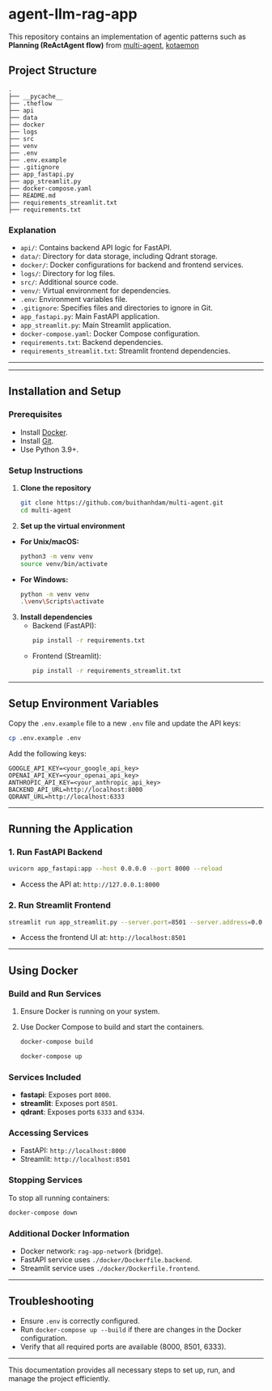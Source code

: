 # agent-llm-rag-app
This repository contains an implementation of agentic patterns such as **Planning (ReActAgent flow)** from [multi-agent](https://github.com/buithanhdam/multi-agent), [kotaemon](https://github.com/Cinnamon/kotaemon)
## Project Structure

```
.
├── __pycache__
├── .theflow
├── api
├── data
├── docker
├── logs
├── src
├── venv
├── .env
├── .env.example
├── .gitignore
├── app_fastapi.py
├── app_streamlit.py
├── docker-compose.yaml
├── README.md
├── requirements_streamlit.txt
├── requirements.txt
```

### Explanation
- `api/`: Contains backend API logic for FastAPI.
- `data/`: Directory for data storage, including Qdrant storage.
- `docker/`: Docker configurations for backend and frontend services.
- `logs/`: Directory for log files.
- `src/`: Additional source code.
- `venv/`: Virtual environment for dependencies.
- `.env`: Environment variables file.
- `.gitignore`: Specifies files and directories to ignore in Git.
- `app_fastapi.py`: Main FastAPI application.
- `app_streamlit.py`: Main Streamlit application.
- `docker-compose.yaml`: Docker Compose configuration.
- `requirements.txt`: Backend dependencies.
- `requirements_streamlit.txt`: Streamlit frontend dependencies.

---

---

## Installation and Setup

### Prerequisites
- Install [Docker](https://docs.docker.com/get-docker/).
- Install [Git](https://git-scm.com/downloads).
- Use Python 3.9+.

### Setup Instructions

1. **Clone the repository**
   ```bash
   git clone https://github.com/buithanhdam/multi-agent.git
   cd multi-agent
   ```

2. **Set up the virtual environment**
- **For Unix/macOS:**
  ```bash
  python3 -m venv venv
  source venv/bin/activate
  ```
- **For Windows:**
  ```bash
  python -m venv venv
  .\venv\Scripts\activate
  ```
3. **Install dependencies**
   - Backend (FastAPI):
     ```bash
     pip install -r requirements.txt
     ```
   - Frontend (Streamlit):
     ```bash
     pip install -r requirements_streamlit.txt
     ```

---

## Setup Environment Variables

Copy the `.env.example` file to a new `.env` file and update the API keys:

```bash
cp .env.example .env
```

Add the following keys:

```plaintext
GOOGLE_API_KEY=<your_google_api_key>
OPENAI_API_KEY=<your_openai_api_key>
ANTHROPIC_API_KEY=<your_anthropic_api_key>
BACKEND_API_URL=http://localhost:8000
QDRANT_URL=http://localhost:6333
```

---

## Running the Application

### 1. Run FastAPI Backend

```bash
uvicorn app_fastapi:app --host 0.0.0.0 --port 8000 --reload
```

- Access the API at: `http://127.0.0.1:8000`

### 2. Run Streamlit Frontend

```bash
streamlit run app_streamlit.py --server.port=8501 --server.address=0.0.0.0
```

- Access the frontend UI at: `http://localhost:8501`

---

## Using Docker

### Build and Run Services
1. Ensure Docker is running on your system.
2. Use Docker Compose to build and start the containers.

   ```bash
   docker-compose build
   ```

   ```bash
   docker-compose up
   ```

### Services Included
- **fastapi**: Exposes port `8000`.
- **streamlit**: Exposes port `8501`.
- **qdrant**: Exposes ports `6333` and `6334`.

### Accessing Services
- FastAPI: `http://localhost:8000`
- Streamlit: `http://localhost:8501`

### Stopping Services
To stop all running containers:
```bash
docker-compose down
```

### Additional Docker Information
- Docker network: `rag-app-network` (bridge).
- FastAPI service uses `./docker/Dockerfile.backend`.
- Streamlit service uses `./docker/Dockerfile.frontend`.

---

## Troubleshooting
- Ensure `.env` is correctly configured.
- Run `docker-compose up --build` if there are changes in the Docker configuration.
- Verify that all required ports are available (8000, 8501, 6333).

---

This documentation provides all necessary steps to set up, run, and manage the project efficiently.

